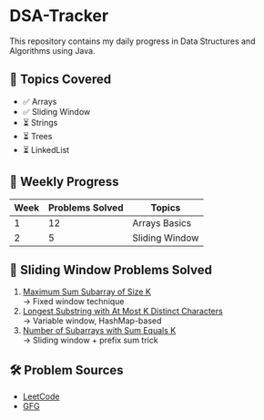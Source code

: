 # DSA-Tracker

This repository contains my daily progress in Data Structures and Algorithms using Java.

## 📂 Topics Covered
- ✅ Arrays
- ✅ Sliding Window
- ⏳ Strings
- ⏳ Trees
- ⏳ LinkedList

## 📅 Weekly Progress

| Week | Problems Solved | Topics              |
|------|------------------|---------------------|
| 1    | 12               | Arrays Basics       |
| 2    | 5                | Sliding Window      |

## 🧠 Sliding Window Problems Solved
1. [Maximum Sum Subarray of Size K](https://leetcode.com/problems/max-consecutive-ones-iii/)  
   → Fixed window technique  
2. [Longest Substring with At Most K Distinct Characters](https://leetcode.com/problems/longest-substring-with-at-most-k-distinct-characters/)  
   → Variable window, HashMap-based  
3. [Number of Subarrays with Sum Equals K](https://leetcode.com/problems/binary-subarrays-with-sum/)  
   → Sliding window + prefix sum trick

## 🛠️ Problem Sources
- [LeetCode](https://leetcode.com/u/shikha_04/)
- [GFG](#)

